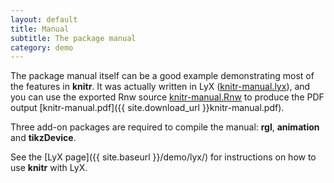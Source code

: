 ```yaml
---
layout: default
title: Manual
subtitle: The package manual
category: demo
---
```


The package manual itself can be a good example demonstrating most of the features in **knitr**. It was actually written in LyX ([knitr-manual.lyx](https://github.com/yihui/knitr/blob/master/inst/examples/knitr-manual.lyx)), and you can use the exported Rnw source [knitr-manual.Rnw](https://github.com/yihui/knitr/blob/master/inst/examples/knitr-manual.Rnw) to produce the PDF output [knitr-manual.pdf]({{ site.download_url }}knitr-manual.pdf).

Three add-on packages are required to compile the manual: **rgl**, **animation** and **tikzDevice**.

See the [LyX page]({{ site.baseurl }}/demo/lyx/) for instructions on how to use **knitr** with LyX.
